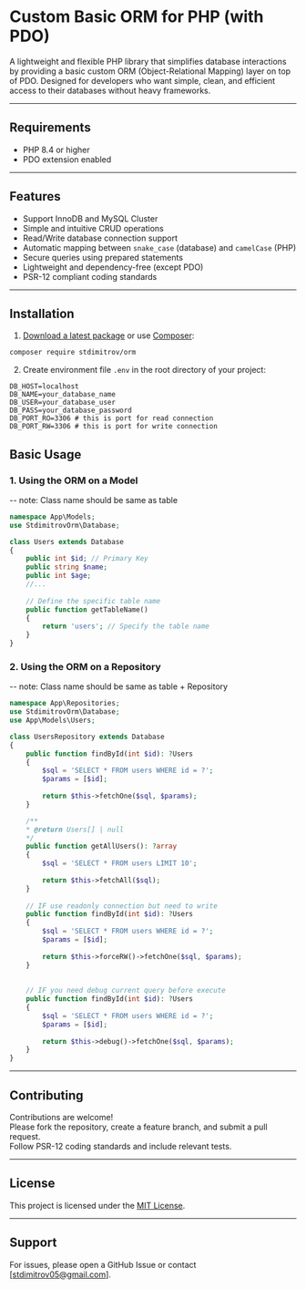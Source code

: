 # Custom Basic ORM for PHP (with PDO)

A lightweight and flexible PHP library that simplifies database interactions by providing a basic custom ORM (Object-Relational Mapping) layer on top of PDO.
Designed for developers who want simple, clean, and efficient access to their databases without heavy frameworks.

---
## Requirements

- PHP  8.4 or higher
- PDO extension enabled

---
## Features

- Support InnoDB and MySQL Cluster
- Simple and intuitive CRUD operations
- Read/Write database connection support
- Automatic mapping between `snake_case` (database) and `camelCase` (PHP)
- Secure queries using prepared statements
- Lightweight and dependency-free (except PDO)
- PSR-12 compliant coding standards

---

## Installation
1. [Download a latest package](https://github.com/stdimitrov05/PHP-PDO-ORM/releases) or use [Composer](http://getcomposer.org/):
```bash
composer require stdimitrov/orm
```

2. Create environment file `.env` in the root directory of your project:
```dotenv
DB_HOST=localhost
DB_NAME=your_database_name
DB_USER=your_database_user
DB_PASS=your_database_password
DB_PORT_RO=3306 # this is port for read connection
DB_PORT_RW=3306 # this is port for write connection
```

## Basic Usage


### 1. Using the ORM on a Model
-- note: Class name should be same as table

```php
namespace App\Models;
use StdimitrovOrm\Database;

class Users extends Database
{
    public int $id; // Primary Key
    public string $name;
    public int $age;
    //...
    
    // Define the specific table name
    public function getTableName()
    {
        return 'users'; // Specify the table name
    }
}
```


### 2. Using the ORM on a Repository
-- note: Class name should be same as table + Repository

```php
namespace App\Repositories;
use StdimitrovOrm\Database;
use App\Models\Users;

class UsersRepository extends Database
{
    public function findById(int $id): ?Users 
    {
        $sql = 'SELECT * FROM users WHERE id = ?';
        $params = [$id];
    
        return $this->fetchOne($sql, $params);
    }

    /**
    * @return Users[] | null
    */
    public function getAllUsers(): ?array
    {
        $sql = 'SELECT * FROM users LIMIT 10';
    
        return $this->fetchAll($sql);
    }
    
    // IF use readonly connection but need to write
    public function findById(int $id): ?Users 
    {
        $sql = 'SELECT * FROM users WHERE id = ?';
        $params = [$id];
    
        return $this->forceRW()->fetchOne($sql, $params);
    }
    
    
    // IF you need debug current query before execute
    public function findById(int $id): ?Users 
    {
        $sql = 'SELECT * FROM users WHERE id = ?';
        $params = [$id];
    
        return $this->debug()->fetchOne($sql, $params);
    }
}

```
---

## Contributing

Contributions are welcome!  
Please fork the repository, create a feature branch, and submit a pull request.  
Follow PSR-12 coding standards and include relevant tests.

---

## License

This project is licensed under the [MIT License](https://github.com/stdimitrov05/PHP-PDO-ORM/blob/main/LICENSE).

---

## Support

For issues, please open a GitHub Issue or contact [stdimitrov05@gmail.com].


